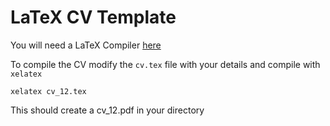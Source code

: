 # LaTeX CV Template

You will need a LaTeX Compiler [here](https://guides.lib.wayne.edu/latex/distributions)

To compile the CV modify the `cv.tex` file with your details and compile with `xelatex`

```
xelatex cv_12.tex
``` 
This should create a cv_12.pdf in your directory
